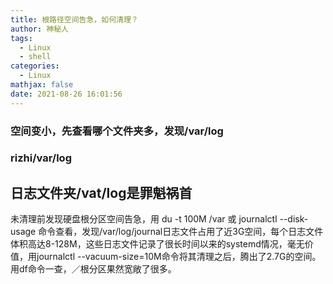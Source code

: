 ```yaml
---
title: 根路径空间告急，如何清理？
author: 神秘人
tags:
  - Linux
  - shell
categories:
  - Linux
mathjax: false
date: 2021-08-26 16:01:56
---
```




###  空间变小，先查看哪个文件夹多，发现/var/log



### rizhi/var/log



##  日志文件夹/vat/log是罪魁祸首

未清理前发现硬盘根分区空间告急，用 du -t 100M /var 或 journalctl --disk-usage 命令查看，发现/var/log/journal日志文件占用了近3G空间，每个日志文件体积高达8-128M，这些日志文件记录了很长时间以来的systemd情况，毫无价值，用journalctl --vacuum-size=10M命令将其清理之后，腾出了2.7G的空间。用df命令一查，／根分区果然宽敞了很多。

